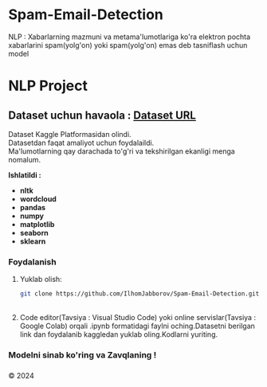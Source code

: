 # Spam-Email-Detection
NLP : Xabarlarning mazmuni va metama'lumotlariga ko'ra elektron pochta xabarlarini spam(yolg'on) yoki spam(yolg'on) emas deb tasniflash uchun model 

# NLP Project

## Dataset uchun havaola : [Dataset URL](https://www.kaggle.com/datasets/abdallahwagih/spam-emails?resource=download)
 Dataset Kaggle Platformasidan olindi.<br>
 Datasetdan faqat amaliyot uchun foydalaildi.<br>
 Ma'lumotlarning qay darachada to'g'ri va tekshirilgan ekanligi menga nomalum.

**Ishlatildi :**
- **nltk**
- **wordcloud** 
- **pandas**
- **numpy**
- **matplotlib**
- **seaborn**
- **sklearn**

### Foydalanish

1. Yuklab olish:
   ```bash
   git clone https://github.com/IlhomJabborov/Spam-Email-Detection.git
   ```
   <br>
2. Code editor(Tavsiya : Visual Studio Code) yoki online servislar(Tavsiya : Google Colab) orqali .ipynb formatidagi faylni oching.Datasetni berilgan link dan foydalanib kaggledan yuklab oling.Kodlarni yuriting.


### Modelni sinab ko'ring va Zavqlaning !

### 
© 2024 


